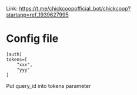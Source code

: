 Link: https://t.me/chickcoopofficial_bot/chickcoop?startapp=ref_1939627995
# Config file
```
[auth]
tokens=[
    "xxx",
    "yyy"
]
```

Put query_id into tokens parameter